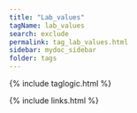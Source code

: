 ```yaml
---
title: "Lab_values"
tagName: lab_values
search: exclude
permalink: tag_lab_values.html
sidebar: mydoc_sidebar
folder: tags
---
```

{% include taglogic.html %}

{% include links.html %}

